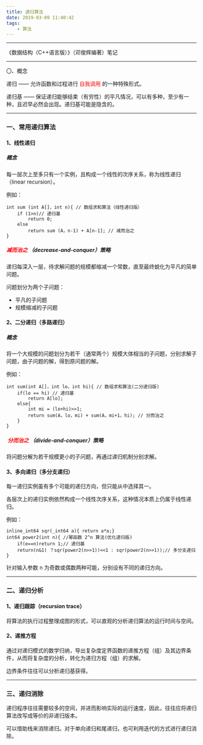 ```yaml
---
title: 递归算法
date: 2019-03-09 11:40:42
tags:
    - 算法
---
```


---

《数据结构（C++语言版）》（邓俊辉编著）笔记

---

〇、概念

递归 —— 允许函数和过程进行<font  color=#FF0000>  自我调用 </font>的一种特殊形式。

递归基 —— 保证递归能够结束（有穷性）的平凡情况，可以有多种，至少有一种，且迟早必然会出现。递归基可能是隐含的。

<!--more-->

---

### 一、常用递归算法



#### 1、线性递归



##### 概念

每一层次上至多只有一个实例，且构成一个线性的次序关系，称为线性递归（linear recursion）。



例如：

```
int sum (int A[]，int n){ // 数组求和算法（线性递归版）
	if (1>n)// 递归基
		return 0;
	else
		return sum (A，n-1) + A[n-1]; // 减而治之
}
```



##### <font  color=#FF0000>  减而治之 </font>（decrease-and-conquer）策略

递归每深入一层，待求解问题的规模都缩减一个常数，直至最终蜕化为平凡的简单问题。

问题划分为两个子问题：

- 平凡的子问题
- 规模缩减的子问题



#### 2、二分递归（多路递归）



##### 概念

将一个大规模的问题划分为若干（通常两个）规模大体相当的子问题，分别求解子问题，由子问题的解，得到原问题的解。



例如：

```
int sum(int A[]，int lo，int hi){ // 数组求和算法(二分递归版)
    if(lo == hi) // 递归基
        return A[lo];
    else{ 
        int mi = (lo+hi)>>1;
        return sum(A，lo，mi) + sum(A，mi+1，hi); // 分而治之
    }
}
```



##### <font  color=#FF0000> 分而治之 </font>（divide-and-conquer）策略

将问题分解为若干规模更小的子问题，再通过递归机制分别求解。



#### 3、多向递归（多分支递归）



每一递归实例虽有多个可能的递归方向，但只能从中选择其一。

各层次上的递归实例依然构成一个线性次序关系，这种情况本质上仍属于线性递归。



例如：

```
inline_int64 sqr(_int64 a){ return a*a;}
int64 power2(int n){ //幂函数 2^n 算法(优化递归版)
    if(e==n)return 1;// 递归基
    return(n&1) ？sqr(power2(n>>1))<<1 : sqr(power2(n>>1));// 多分支递归
}
```

针对输入参数 n 为奇数或偶数两种可能，分别设有不同的递归方向。



---

### 二、递归分析



#### 1、递归跟踪（recursion trace）



将算法的执行过程整理成图的形式，可以直观的分析递归算法的运行时间与空间。



#### 2、递推方程



通过对递归模式的数学归纳，导出复杂度定界函数的递推方程（组）及其边界条件，从而将复杂度的分析，转化为递归方程（组）的求解。



边界条件往往可以分析递归基获得。



---

### 三、递归消除



递归程序往往需要较多的空间，并进而影响实际的运行速度，因此，往往应将递归算法改写成等价的非递归版本。



可以借助栈来消除递归。对于单向递归和尾递归，也可利用迭代的方式进行递归消除。